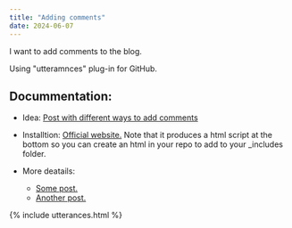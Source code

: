 ```yaml
---
title: "Adding comments"
date: 2024-06-07
---
```


I want to add comments to the blog.

Using "utteramnces" plug-in for GitHub.

## Docummentation:

- Idea: [Post with different ways to add comments](https://webapps.stackexchange.com/questions/165528/how-to-add-comments-in-blog-posts-on-github-pages-websites)

- Installtion: [Official website.](https://utteranc.es/#configuration) Note that it produces a html script at the bottom so you can create an html in your repo to add to your _includes folder.

- More deatails:
  - [Some post.](https://gist.github.com/mwt/7b747b45d5e28e7a943490d7a3b8a4ff)
  - [Another post.](https://jekyllrb.com/docs/includes/)

{% include utterances.html %}
